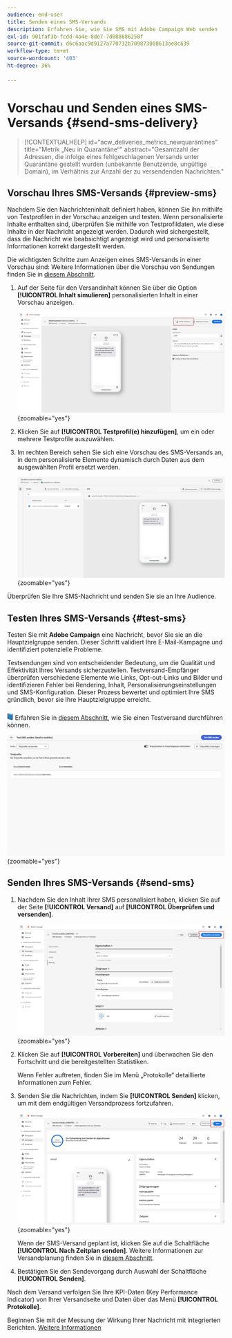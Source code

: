```yaml
---
audience: end-user
title: Senden eines SMS-Versands
description: Erfahren Sie, wie Sie SMS mit Adobe Campaign Web senden
exl-id: 901faf3b-fcdd-4a4e-8de7-7d088686250f
source-git-commit: d6c6aac9d9127a770732b709873008613ae8c639
workflow-type: tm+mt
source-wordcount: '403'
ht-degree: 36%

---
```


# Vorschau und Senden eines SMS-Versands {#send-sms-delivery}

>[!CONTEXTUALHELP]
>id="acw_deliveries_metrics_newquarantines"
>title="Metrik „Neu in Quarantäne“"
>abstract="Gesamtzahl der Adressen, die infolge eines fehlgeschlagenen Versands unter Quarantäne gestellt wurden (unbekannte Benutzende, ungültige Domain), im Verhältnis zur Anzahl der zu versendenden Nachrichten."

## Vorschau Ihres SMS-Versands {#preview-sms}

Nachdem Sie den Nachrichteninhalt definiert haben, können Sie ihn mithilfe von Testprofilen in der Vorschau anzeigen und testen. Wenn personalisierte Inhalte enthalten sind, überprüfen Sie mithilfe von Testprofildaten, wie diese Inhalte in der Nachricht angezeigt werden. Dadurch wird sichergestellt, dass die Nachricht wie beabsichtigt angezeigt wird und personalisierte Informationen korrekt dargestellt werden.

Die wichtigsten Schritte zum Anzeigen eines SMS-Versands in einer Vorschau sind: Weitere Informationen über die Vorschau von Sendungen finden Sie in [diesem Abschnitt](../preview-test/preview-content.md).

1. Auf der Seite für den Versandinhalt können Sie über die Option **[!UICONTROL Inhalt simulieren]** personalisierten Inhalt in einer Vorschau anzeigen.

   ![Vorschau personalisierter SMS-Inhalte](assets/sms_send_1.png){zoomable="yes"}

1. Klicken Sie auf **[!UICONTROL Testprofil(e) hinzufügen]**, um ein oder mehrere Testprofile auszuwählen.

   <!--
    Once your test profiles are selected, click **[!UICONTROL Select]**.
    ![Selecting test profiles for SMS preview](assets/sms_send_2.png){zoomable="yes"}
    -->

1. Im rechten Bereich sehen Sie sich eine Vorschau des SMS-Versands an, in dem personalisierte Elemente dynamisch durch Daten aus dem ausgewählten Profil ersetzt werden.

   ![Vorschaufenster mit personalisiertem SMS-Versand](assets/sms_send_3.png){zoomable="yes"}

Überprüfen Sie Ihre SMS-Nachricht und senden Sie sie an Ihre Audience.

## Testen Ihres SMS-Versands {#test-sms}

Testen Sie mit **Adobe Campaign** eine Nachricht, bevor Sie sie an die Hauptzielgruppe senden. Dieser Schritt validiert Ihre E-Mail-Kampagne und identifiziert potenzielle Probleme.

Testsendungen sind von entscheidender Bedeutung, um die Qualität und Effektivität Ihres Versands sicherzustellen. Testversand-Empfänger überprüfen verschiedene Elemente wie Links, Opt-out-Links und Bilder und identifizieren Fehler bei Rendering, Inhalt, Personalisierungseinstellungen und SMS-Konfiguration. Dieser Prozess bewertet und optimiert Ihre SMS gründlich, bevor sie Ihre Hauptzielgruppe erreicht.

![Buchsymbol für Testsendungen](../assets/do-not-localize/book.png) Erfahren Sie in [diesem Abschnitt](../preview-test/test-deliveries.md), wie Sie einen Testversand durchführen können.

![SMS-Versand testen](assets/sms_send_6.png){zoomable="yes"}

## Senden Ihres SMS-Versands {#send-sms}

1. Nachdem Sie den Inhalt Ihrer SMS personalisiert haben, klicken Sie auf der Seite **[!UICONTROL Versand]** auf **[!UICONTROL Überprüfen und versenden]**.

   ![SMS-Versand überprüfen und senden](assets/sms_send_4.png){zoomable="yes"}

1. Klicken Sie auf **[!UICONTROL Vorbereiten]** und überwachen Sie den Fortschritt und die bereitgestellten Statistiken.

   Wenn Fehler auftreten, finden Sie im Menü „Protokolle“ detaillierte Informationen zum Fehler.

1. Senden Sie die Nachrichten, indem Sie **[!UICONTROL Senden]** klicken, um mit dem endgültigen Versandprozess fortzufahren.

   ![SMS-Versand durchführen](assets/sms_send_5.png){zoomable="yes"}

   Wenn der SMS-Versand geplant ist, klicken Sie auf die Schaltfläche **[!UICONTROL Nach Zeitplan senden]**. Weitere Informationen zur Versandplanung finden Sie in [diesem Abschnitt](../msg/gs-messages.md#schedule-the-delivery-sending).

1. Bestätigen Sie den Sendevorgang durch Auswahl der Schaltfläche **[!UICONTROL Senden]**.

Nach dem Versand verfolgen Sie Ihre KPI-Daten (Key Performance Indicator) von Ihrer Versandseite und Daten über das Menü **[!UICONTROL Protokolle]**.

Beginnen Sie mit der Messung der Wirkung Ihrer Nachricht mit integrierten Berichten. [Weitere Informationen](../reporting/sms-report.md)